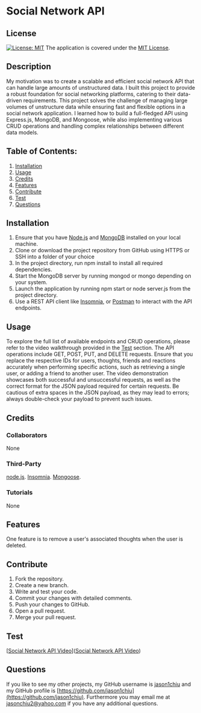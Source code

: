 # Social Network API
## License
[![License: MIT](https://img.shields.io/badge/License-MIT-yellow.svg)](https://opensource.org/licenses/MIT) The application is covered under the [MIT License](https://opensource.org/licenses/MIT).
## Description
My motivation was to create a scalable and efficient social network API that can handle large amounts of unstructured data. I built this project to provide a robust foundation for social networking platforms, catering to their data-driven requirements. This project solves the challenge of managing large volumes of unstructure data while ensuring fast and flexible options in a social network application. I learned how to build a full-fledged API using Express.js, MongoDB, and Mongoose, while also implementing various CRUD operations and handling complex relationships between different data models.
## Table of Contents:
1. [Installation](#installation)
2. [Usage](#usage)
3. [Credits](#credits)
4. [Features](#features)
5. [Contribute](#contribute)
6. [Test](#test)
7. [Questions](#questions)

## Installation
1. Ensure that you have [Node.js](https://nodejs.org/en) and [MongoDB](https://www.mongodb.com) installed on your local machine.
2. Clone or download the project repository from GitHub using HTTPS or SSH into a folder of your choice
3. In the project directory, run npm install to install all required dependencies.
4. Start the MongoDB server by running mongod or mongo depending on your system.
5. Launch the application by running npm start or node server.js from the project directory.
6. Use a REST API client like [Insomnia](https://insomnia.rest), or [Postman](https://www.postman.com) to interact with the API endpoints.


## Usage
To explore the full list of available endpoints and CRUD operations, please refer to the video walkthrough provided in the [Test](#test) section. The API operations include GET, POST, PUT, and DELETE requests. Ensure that you replace the respective IDs for users, thoughts, friends and reactions accurately when performing specific actions, such as retrieving a single user, or adding a friend to another user. The video demonstration showcases both successful and unsuccessful requests, as well as the correct format for the JSON payload required for certain requests. Be cautious of extra spaces in the JSON payload, as they may lead to errors; always double-check your payload to prevent such issues.

## Credits
### Collaborators
None
### Third-Party
[node.js](https://nodejs.org/en). [Insomnia](https://insomnia.rest). [Mongoose](https://www.mongodb.com).
### Tutorials
None

## Features
One feature is to remove a user's associated thoughts when the user is deleted.

## Contribute
1. Fork the repository.
2. Create a new branch.
3. Write and test your code.
4. Commit your changes with detailed comments.
5. Push your changes to GitHub.
6. Open a pull request.
7. Merge your pull request.

## Test
[[Social Network API Video](https://drive.google.com/file/d/1K0QJePNmYUJl6vQi8FwvCC9KwUuiM4ho/view)]([Social Network API Video](https://drive.google.com/file/d/1K0QJePNmYUJl6vQi8FwvCC9KwUuiM4ho/view))

## Questions
If you like to see my other projects, my GitHub username is [jason1chiu](https://github.com/jason1chiu) and my GitHub profile is [https://github.com/jason1chiu](https://github.com/jason1chiu). Furthermore you may email me at jasonchiu2@yahoo.com if you have any additional questions.
